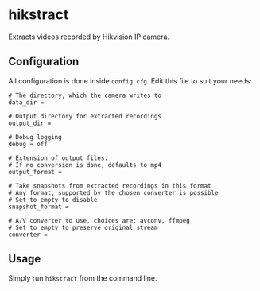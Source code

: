 hikstract
=========

Extracts videos recorded by Hikvision IP camera.


Configuration
-------------

All configuration is done inside `config.cfg`. Edit this file to suit your needs:

    # The directory, which the camera writes to
    data_dir = 
    
    # Output directory for extracted recordings
    output_dir = 
    
    # Debug logging
    debug = off
    
    # Extension of output files.
    # If no conversion is done, defaults to mp4 
    output_format = 
    
    # Take snapshots from extracted recordings in this format
    # Any format, supported by the chosen converter is possible 
    # Set to empty to disable
    snapshot_format = 
    
    # A/V converter to use, choices are: avconv, ffmpeg
    # Set to empty to preserve original stream
    converter = 


Usage
-----

Simply run `hikstract` from the command line.

